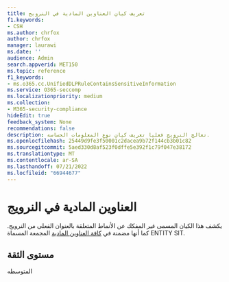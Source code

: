 ```yaml
---
title: تعريف كيان العناوين المادية في النرويج
f1.keywords:
- CSH
ms.author: chrfox
author: chrfox
manager: laurawi
ms.date: ''
audience: Admin
search.appverid: MET150
ms.topic: reference
f1_keywords:
- ms.o365.cc.UnifiedDLPRuleContainsSensitiveInformation
ms.service: O365-seccomp
ms.localizationpriority: medium
ms.collection:
- M365-security-compliance
hideEdit: true
feedback_system: None
recommendations: false
description: تعالج النرويج فعليا تعريف كيان نوع المعلومات الحساسة.
ms.openlocfilehash: 25449d9fe3f50001c2dacea9b72f144cb3b01c82
ms.sourcegitcommit: 5aed330d8af523f0dffe5e392f1c79f047e38172
ms.translationtype: MT
ms.contentlocale: ar-SA
ms.lasthandoff: 07/21/2022
ms.locfileid: "66944677"
---
```

# <a name="norway-physical-addresses"></a>العناوين المادية في النرويج

يكشف هذا الكيان المسمى غير المفكك عن الأنماط المتعلقة بالعنوان الفعلي من النرويج. كما أنها مضمنة في [كافة العناوين المادية](sit-defn-all-physical-addresses.md) المجمعة المسماة ENTITY SIT.

## <a name="confidence-level"></a>مستوى الثقة

المتوسطه